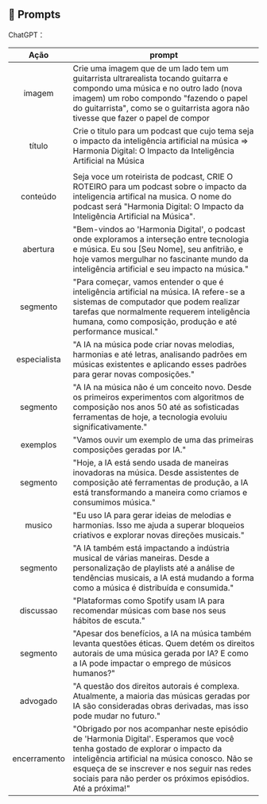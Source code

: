## 🧠 Prompts


ChatGPT：

|   Ação   | prompt                                                                                                                                                                                                                                                                         |
| :------: | ------------------------------------------------------------------------------------------------------------------------------------------------------------------------------------------------------------------------------------------------------------------------------ |
| imagem | Crie uma imagem que de um lado tem um guitarrista ultrarealista tocando guitarra e compondo uma música e no outro lado (nova imagem) um robo compondo "fazendo o papel do guitarrista", como se o guitarrista agora não tivesse que fazer o papel de compor                     | 
|  título  | Crie o titulo para um podcast que cujo tema seja o impacto da inteligência artificial na música => Harmonia Digital: O Impacto da Inteligência Artificial na Música
                                                   |
| conteúdo | Seja voce um roteirista de podcast, CRIE O ROTEIRO para um podcast sobre o impacto da inteligencia artifical na musica. O nome do podcast será "Harmonia Digital: O Impacto da Inteligência Artificial na Música". |
| abertura | "Bem-vindos ao 'Harmonia Digital', o podcast onde exploramos a interseção entre tecnologia e música. Eu sou [Seu Nome], seu anfitrião, e hoje vamos mergulhar no fascinante mundo da inteligência artificial e seu impacto na música."                                |
| segmento | "Para começar, vamos entender o que é inteligência artificial na música. IA refere-se a sistemas de computador que podem realizar tarefas que normalmente requerem inteligência humana, como composição, produção e até performance musical."                        |
| especialista | "A IA na música pode criar novas melodias, harmonias e até letras, analisando padrões em músicas existentes e aplicando esses padrões para gerar novas composições."  |
| segmento | "A IA na música não é um conceito novo. Desde os primeiros experimentos com algoritmos de composição nos anos 50 até as sofisticadas ferramentas de hoje, a tecnologia evoluiu significativamente." |
| exemplos | "Vamos ouvir um exemplo de uma das primeiras composições geradas por IA." |
| segmento | "Hoje, a IA está sendo usada de maneiras inovadoras na música. Desde assistentes de composição até ferramentas de produção, a IA está transformando a maneira como criamos e consumimos música." |
| musico |  "Eu uso IA para gerar ideias de melodias e harmonias. Isso me ajuda a superar bloqueios criativos e explorar novas direções musicais." |
| segmento |  "A IA também está impactando a indústria musical de várias maneiras. Desde a personalização de playlists até a análise de tendências musicais, a IA está mudando a forma como a música é distribuída e consumida." |
| discussao | "Plataformas como Spotify usam IA para recomendar músicas com base nos seus hábitos de escuta."
| segmento | "Apesar dos benefícios, a IA na música também levanta questões éticas. Quem detém os direitos autorais de uma música gerada por IA? E como a IA pode impactar o emprego de músicos humanos?" |
| advogado | "A questão dos direitos autorais é complexa. Atualmente, a maioria das músicas geradas por IA são consideradas obras derivadas, mas isso pode mudar no futuro." |
| encerramento | "Obrigado por nos acompanhar neste episódio de 'Harmonia Digital'. Esperamos que você tenha gostado de explorar o impacto da inteligência artificial na música conosco. Não se esqueça de se inscrever e nos seguir nas redes sociais para não perder os próximos episódios. Até a próxima!" |

